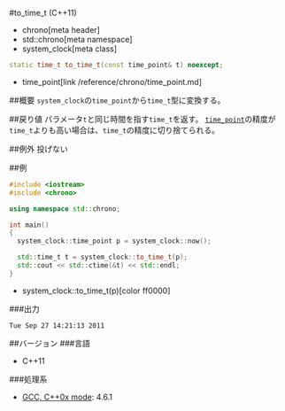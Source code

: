 #to_time_t (C++11)
* chrono[meta header]
* std::chrono[meta namespace]
* system_clock[meta class]

```cpp
static time_t to_time_t(const time_point& t) noexcept;
```
* time_point[link /reference/chrono/time_point.md]

##概要
`system_clock`の`time_point`から`time_t`型に変換する。


##戻り値
パラメータ`t`と同じ時間を指す`time_t`を返す。
[`time_point`](/reference/chrono/time_point.md)の精度が`time_t`よりも高い場合は、`time_t`の精度に切り捨てられる。


##例外
投げない


##例
```cpp
#include <iostream>
#include <chrono>

using namespace std::chrono;

int main()
{
  system_clock::time_point p = system_clock::now();

  std::time_t t = system_clock::to_time_t(p);
  std::cout << std::ctime(&t) << std::endl;
}
```
* system_clock::to_time_t(p)[color ff0000]

###出力
```
Tue Sep 27 14:21:13 2011
```

##バージョン
###言語
- C++11

###処理系
- [GCC, C++0x mode](/implementation.md#gcc): 4.6.1

